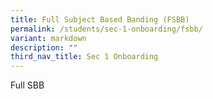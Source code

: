 ```yaml
---
title: Full Subject Based Banding (FSBB)
permalink: /students/sec-1-onboarding/fsbb/
variant: markdown
description: ""
third_nav_title: Sec 1 Onboarding
---
```

Full SBB
